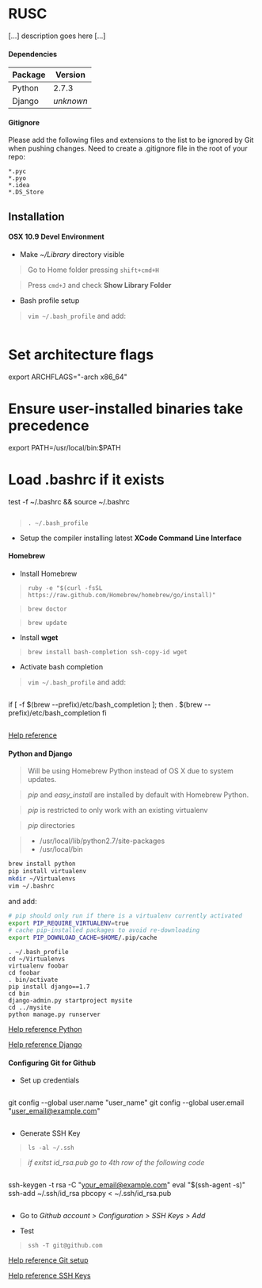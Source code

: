 RUSC
====
[...] description goes here [...]

#### Dependencies
Package  | Version
------------- | -------------
Python  | 2.7.3
Django  | *unknown*

#### Gitignore
Please add the following files and extensions to the list to be ignored by Git when pushing changes.
Need to create a .gitignore file in the root of your repo:
```
*.pyc
*.pyo
*.idea
*.DS_Store
```

## Installation
#### OSX 10.9 Devel Environment
* Make *~/Library* directory visible
 > Go to Home folder pressing `shift+cmd+H`

 > Press `cmd+J` and check **Show Library Folder**

* Bash profile setup
 > `vim ~/.bash_profile` and add:

 > ```bash
# Set architecture flags
export ARCHFLAGS="-arch x86_64"
# Ensure user-installed binaries take precedence
export PATH=/usr/local/bin:$PATH
# Load .bashrc if it exists
test -f ~/.bashrc && source ~/.bashrc
 > ```

 > `. ~/.bash_profile`

* Setup the compiler installing latest **XCode Command Line Interface**

#### Homebrew
* Install Homebrew
 > `ruby -e "$(curl -fsSL https://raw.github.com/Homebrew/homebrew/go/install)"`

 > `brew doctor`

 > `brew update`

* Install **wget**
 > `brew install bash-completion ssh-copy-id wget`

* Activate bash completion
 > `vim ~/.bash_profile` and add:

 > ```bash
 if [ -f $(brew --prefix)/etc/bash_completion ]; then
     . $(brew --prefix)/etc/bash_completion
 fi
 > ```

[Help reference](http://hackercodex.com/guide/mac-osx-mavericks-10.9-configuration/)

#### Python and Django
> Will be using Homebrew Python instead of OS X due to system updates.

> *pip* and *easy_install* are installed by default with Homebrew Python.

> *pip* is restricted to only work with an existing virtualenv

> *pip* directories

> * /usr/local/lib/python2.7/site-packages
> * /usr/local/bin

```bash
brew install python
pip install virtualenv
mkdir ~/Virtualenvs
vim ~/.bashrc
```
and add:

```bash
# pip should only run if there is a virtualenv currently activated
export PIP_REQUIRE_VIRTUALENV=true
# cache pip-installed packages to avoid re-downloading
export PIP_DOWNLOAD_CACHE=$HOME/.pip/cache
```

```
. ~/.bash_profile
cd ~/Virtualenvs
virtualenv foobar
cd foobar
. bin/activate
pip install django==1.7
cd bin
django-admin.py startproject mysite
cd ../mysite
python manage.py runserver
```

[Help reference Python](http://hackercodex.com/guide/python-development-environment-on-mac-osx/)

[Help reference Django](http://www.computersnyou.com/2960/2014/02/setup-django-virtualenv-macosx-mavericks/)

#### Configuring Git for Github
* Set up credentials
 > ```bash
 git config --global user.name "user_name"
 git config --global user.email "user_email@example.com"
 > ```

* Generate SSH Key
 > `ls -al ~/.ssh`

 > *if exitst id_rsa.pub go to 4th row of the following code*

 > ```bash
 ssh-keygen -t rsa -C "your_email@example.com"
 eval "$(ssh-agent -s)"
 ssh-add ~/.ssh/id_rsa
 pbcopy < ~/.ssh/id_rsa.pub
 > ```

* Go to *Github account > Configuration > SSH Keys > Add*

* Test
 > `ssh -T git@github.com`

[Help reference Git setup](https://help.github.com/articles/set-up-git)

[Help reference SSH Keys](https://help.github.com/articles/generating-ssh-keys)
